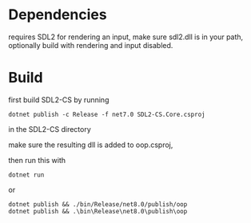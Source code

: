 # Dependencies
requires SDL2 for rendering an input, make sure sdl2.dll is in your path, optionally build with rendering and input disabled.

# Build
first build SDL2-CS by running
```
dotnet publish -c Release -f net7.0 SDL2-CS.Core.csproj
```
in the SDL2-CS directory

make sure the resulting dll is added to oop.csproj,

then run this with
```
dotnet run
```
or
```
dotnet publish && ./bin/Release/net8.0/publish/oop
dotnet publish && .\bin\Release\net8.0\publish\oop
```